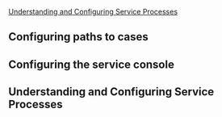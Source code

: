 [Understanding and Configuring Service Processes](#Understanding-and-Configuring-Service-Processes)

## Configuring paths to cases 
## Configuring the service console

## Understanding and Configuring Service Processes


